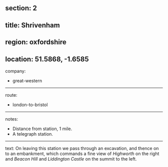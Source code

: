 section: 2
----
title: Shrivenham
----
region: oxfordshire
----
location: 51.5868, -1.6585
----
company:
- great-western
----
route:
- london-to-bristol
----
notes:
- Distance from station, 1 mile.
- A telegraph station.
----
text: On leaving this station we pass through an excavation, and thence on to an embankment, which commands a fine view of *Highworth* on the right and *Beacon Hill* and *Liddington Castle* on the summit to the left.
